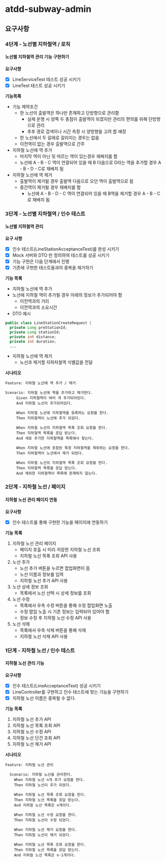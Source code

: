 # atdd-subway-admin

## 요구사항

### 4단계 - 노선별 지하철역 / 로직

#### 노선별 지하철역 관리 기능 구현하기

**요구사항**

- [x] LineServiceTest 테스트 성공 시키기
- [x] LineTest 테스트 성공 시키기

**기능목록**

- 기능 제약조건
    - 한 노선의 출발역은 하나만 존재하고 단방향으로 관리함
        - 실제 운행 시 양쪽 두 종점이 출발역이 되겠지만 관리의 편의를 위해 단방향으로 관리
        - 추후 경로 검색이나 시간 측정 시 양방향을 고려 할 예정
    - 한 노선에서 두 갈래로 갈라지는 경우는 없음
    - 이전역이 없는 경우 출발역으로 간주
- 지하철 노선에 역 추가
    - 마지막 역이 아닌 뒷 따르는 역이 있는경우 재배치를 함
    - 노선에 A - B - C 역이 연결되어 있을 때 B 다음으로 D라는 역을 추가할 경우 A - B - D - C로 재배치 됨
- 지하철 노선에 역 제거
    - 출발역이 제거될 경우 출발역 다음으로 오던 역이 출발역으로 됨
    - 중간역이 제거될 경우 재배치를 함
        - 노선에 A - B - D - C 역이 연결되어 있을 때 B역을 제거할 경우 A - B - C로 재배치 됨

### 3단계 - 노선별 지하철역 / 인수 테스트

#### 노선별 지하철역 관리

**요구 사항**

- [x] 인수 테스트(LineStationAcceptanceTest)를 완성 시키기
- [x] Mock 서버와 DTO 만 정의하여 테스트를 성공 시키기
- [x] 기능 구현은 다음 단계에서 진행
- [x] 기존에 구현한 테스트들과의 중복을 제거하기

**기능 목록**

- 지하철 노선에 역 추가
- 노선에 지하철 역이 추가될 경우 아래의 정보가 추가되어야 함
    - 이전역과의 거리
    - 이전역과의 소요시간
- DTO 예시

```java
public class LineStationCreateRequest {
  private Long preStationId;
  private Long stationId;
  private int distance;
  private int duration;
  ...
```

- 지하철 노선에 역 제거
    - 노선과 제거할 지하차철역 식별값을 전달

**시나리오**

```gherkin
Feature: 지하철 노선에 역 추가 / 제거

Scenario: 지하철 노선에 역을 추가하고 제거한다.
     Given 지하철역이 여러 개 추가되어있다.
     And 지하철 노선이 추가되어있다.

     When 지하철 노선에 지하철역을 등록하는 요청을 한다.
     Then 지하철역이 노선에 추가 되었다.

     When 지하철 노선의 지하철역 목록 조회 요청을 한다.
     Then 지하철역 목록을 응답 받는다.
     And 새로 추가한 지하철역을 목록에서 찾는다.

     When 지하철 노선에 포함된 특정 지하철역을 제외하는 요청을 한다.
     Then 지하철역이 노선에서 제거 되었다.

     When 지하철 노선의 지하철역 목록 조회 요청을 한다.
     Then 지하철역 목록을 응답 받는다.
     And 제외한 지하철역이 목록에 존재하지 않는다.
```

### 2단계 - 지하철 노선 / 페이지

#### 지하철 노선 관리 페이지 연동

**요구사항**

- [x] 인수 테스트를 통해 구현한 기능을 페이지에 연동하기

**기능 목록**

1. 지하철 노선 관리 페이지
    - 페이지 호출 시 미리 저장한 지하철 노선 조회
    - 지하철 노선 목록 조회 API 사용
2. 노선 추가
    - 노선 추가 버튼을 누르면 팝업화면이 뜸
    - 노선 이름과 정보를 입력
    - 지하철 노선 추가 API 사용
3. 노선 상세 정보 조회
    - 목록에서 노선 선택 시 상세 정보를 조회
4. 노선 수정
    - 목록에서 우측 수정 버튼을 통해 수정 팝업화면 노출
    - 수정 팝업 노출 시 기존 정보는 입력되어 있어야 함
    - 정보 수정 후 지하철 노선 수정 API 사용
5. 노선 삭제
    - 목록에서 우측 삭제 버튼을 통해 삭제
    - 지하철 노선 삭제 API 사용

   
### 1단계 - 지하철 노선 / 인수 테스트

#### 지하철 노선 관리 기능

**요구사항**

- [x] 인수 테스트(LineAcceptanceTest) 성공 시키기
- [x] LineController를 구현하고 인수 테스트에 맞는 기능을 구현하기
- [x] 지하철 노선 이름은 중복될 수 없다.

**기능 목록**

1. 지하철 노선 추가 API
2. 지하철 노선 목록 조회 API
3. 지하철 노선 수정 API
4. 지하철 노선 단건 조회 API
5. 지하철 노선 제거 API

**시나리오**

```gherkin
Feature: 지하철 노선 관리

  Scenario: 지하철 노선을 관리한다.
    When 지하철 노선 n개 추가 요청을 한다.
    Then 지하철 노선이 추가 되었다.
    
    When 지하철 노선 목록 조회 요청을 한다.
    Then 지하철 노선 목록을 응답 받는다.
    And 지하철 노선 목록은 n개이다.
    
    When 지하철 노선 수정 요청을 한다.
    Then 지하철 노선이 수정 되었다.

    When 지하철 노선 제거 요청을 한다.
    Then 지하철 노선이 제거 되었다.
    
    When 지하철 노선 목록 조회 요청을 한다.
    Then 지하철 노선 목록을 응답 받는다.
    And 지하철 노선 목록은 n-1개이다.
```
